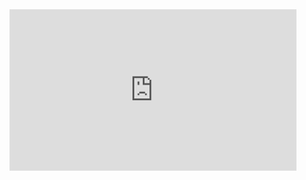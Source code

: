 <div style="position:relative;padding-top:56.25%;">
  <iframe src="http://slither.io/" frameborder="0" allowfullscreen
    style="position:absolute;top:0;left:0;width:100%;height:100%;"></iframe>
</div>